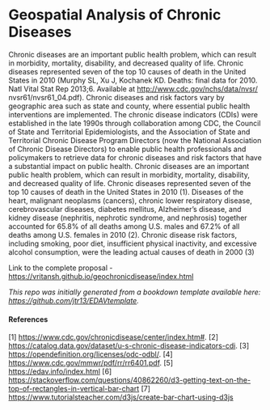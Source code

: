 
<h1> Geospatial Analysis of Chronic Diseases </h1> 

Chronic diseases are an important public health problem, which can result in morbidity, mortality, disability, and decreased quality of life. Chronic diseases represented seven of the top 10 causes of death in the United States in 2010 (Murphy SL, Xu J, Kochanek KD. Deaths: final data for 2010. Natl Vital Stat Rep 2013;6. Available at http://www.cdc.gov/nchs/data/nvsr/ nvsr61/nvsr61_04.pdf). Chronic diseases and risk factors vary by geographic area such as state and county, where essential public health interventions are implemented. The chronic disease indicators (CDIs) were established in the late 1990s through collaboration among CDC, the Council of State and Territorial Epidemiologists, and the Association of State and Territorial Chronic Disease Program Directors (now the National Association of Chronic Disease Directors) to enable public health professionals and policymakers to retrieve data for chronic diseases and risk factors that have a substantial impact on public health. Chronic diseases are an important public health problem, which can result in morbidity, mortality, disability, and decreased quality of life. Chronic diseases represented seven of the top 10 causes of death in the United States in 2010 (1). Diseases of the heart, malignant neoplasms (cancers), chronic lower respiratory disease, cerebrovascular diseases, diabetes mellitus, Alzheimer’s disease, and kidney disease (nephritis, nephrotic syndrome, and nephrosis) together accounted for 65.8% of all deaths among U.S. males and 67.2% of all deaths among U.S. females in 2010 (2). Chronic disease risk factors, including smoking, poor diet, insufficient physical inactivity, and excessive alcohol consumption, were the leading actual causes of death in 2000 (3)

Link to the complete proposal - https://vritansh.github.io/geochronicdisease/index.html


*This repo was initially generated from a bookdown template available here: https://github.com/jtr13/EDAVtemplate.*	


<h4>References</h4>

[1] https://www.cdc.gov/chronicdisease/center/index.htm#.
[2] https://catalog.data.gov/dataset/u-s-chronic-disease-indicators-cdi.
[3] https://opendefinition.org/licenses/odc-odbl/.
[4] https://www.cdc.gov/mmwr/pdf/rr/rr6401.pdf.
[5] https://edav.info/index.html
[6] https://stackoverflow.com/questions/40862260/d3-getting-text-on-the-top-of-rectangles-in-vertical-bar-chart
[7] https://www.tutorialsteacher.com/d3js/create-bar-chart-using-d3js

